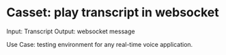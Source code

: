 # Casset: play transcript in websocket

Input: Transcript
Output: websocket message

Use Case: testing environment for any real-time voice application.
